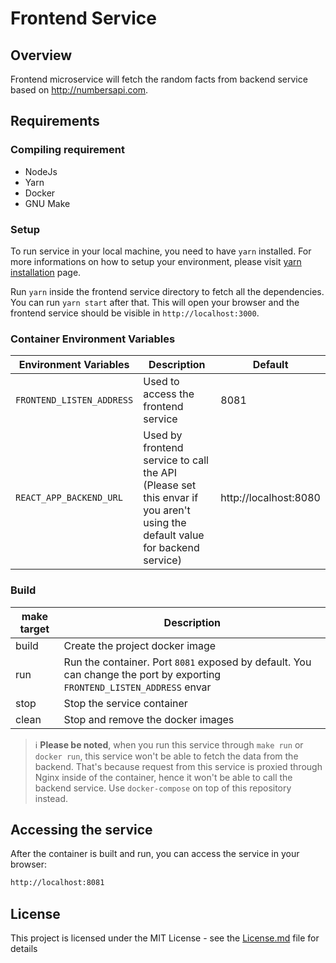 # Frontend Service

## Overview
Frontend microservice will fetch the random facts from backend service based on http://numbersapi.com.


## Requirements

### Compiling requirement
- NodeJs
- Yarn
- Docker
- GNU Make

### Setup
To run service in your local machine, you need to have `yarn` installed. For more informations on how to setup your environment, please visit [yarn installation](https://classic.yarnpkg.com/en/docs/install#debian-stable) page.

Run `yarn` inside the frontend service directory to fetch all the dependencies. You can run `yarn start` after that. This will open your browser and the frontend service should be visible in `http://localhost:3000`.

### Container Environment Variables
| Environment Variables     | Description                                                                                                                | Default                  |
|---------------------------|----------------------------------------------------------------------------------------------------------------------------|--------------------------|
| `FRONTEND_LISTEN_ADDRESS` | Used to access the frontend service                                                                                        | 8081                     |
| `REACT_APP_BACKEND_URL`   | Used by frontend service to call the API (Please set this envar if you aren't using the default value for backend service) | http://localhost:8080    |

### Build
| make target | Description                                                                                                              |
|-------------|--------------------------------------------------------------------------------------------------------------------------|
| build       | Create the project docker image                                                                                          |
| run         | Run the container. Port `8081` exposed by default. You can change the port by exporting `FRONTEND_LISTEN_ADDRESS` envar  |
| stop        | Stop the service container                                                                                               |
| clean       | Stop and remove the docker images                                                                                        |

> ℹ️ **Please be noted**, when you run this service through `make run` or `docker run`, this service won't be able to fetch the data from the backend. That's because request from this service is proxied through Nginx inside of the container, hence it won't be able to call the backend service. Use `docker-compose` on top of this repository instead.

## Accessing the service
After the container is built and run, you can access the service in your browser:

```bash
http://localhost:8081
```

## License
This project is licensed under the MIT License - see the [License.md](https://github.com/ermusthofa/randomname/blob/master/LICENSE) file for details